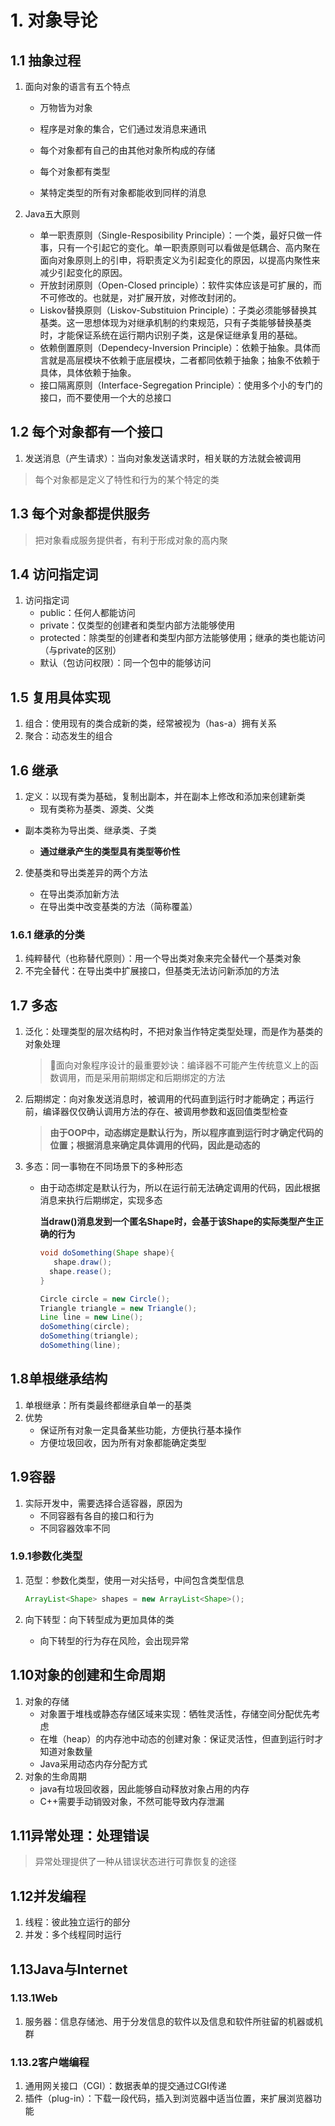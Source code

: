 # 1. 对象导论

## 1.1 抽象过程

1. 面向对象的语言有五个特点

   - 万物皆为对象

   - 程序是对象的集合，它们通过发消息来通讯

     <!--一盏电灯是一个程序，灯泡、灯座则为对象-->

   - 每个对象都有自己的由其他对象所构成的存储

   - 每个对象都有类型

   - 某特定类型的所有对象都能收到同样的消息

      <!--父类几何体，子类圆形、正方形，子类对象都能收到几何体类型的信息-->
   
2. Java五大原则

   - 单一职责原则（Single-Resposibility Principle）：一个类，最好只做一件事，只有一个引起它的变化。单一职责原则可以看做是低耦合、高内聚在面向对象原则上的引申，将职责定义为引起变化的原因，以提高内聚性来减少引起变化的原因。 
   - 开放封闭原则（Open-Closed principle）：软件实体应该是可扩展的，而不可修改的。也就是，对扩展开放，对修改封闭的。 
   - Liskov替换原则（Liskov-Substituion Principle）：子类必须能够替换其基类。这一思想体现为对继承机制的约束规范，只有子类能够替换基类时，才能保证系统在运行期内识别子类，这是保证继承复用的基础。 
   - 依赖倒置原则（Dependecy-Inversion Principle）：依赖于抽象。具体而言就是高层模块不依赖于底层模块，二者都同依赖于抽象；抽象不依赖于具体，具体依赖于抽象。 
   - 接口隔离原则（Interface-Segregation Principle）：使用多个小的专门的接口，而不要使用一个大的总接口

## 1.2 每个对象都有一个接口

1. 发送消息（产生请求）：当向对象发送请求时，相关联的方法就会被调用

> 每个对象都是定义了特性和行为的某个特定的类

## 1.3 每个对象都提供服务

> 把对象看成服务提供者，有利于形成对象的高内聚

## 1.4 访问指定词

<!--被隐藏的具体实现-->

1. 访问指定词
   - public：任何人都能访问
   - private：仅类型的创建者和类型内部方法能够使用
   - protected：除类型的创建者和类型内部方法能够使用；继承的类也能访问（与private的区别）
   - 默认（包访问权限）：同一个包中的能够访问

## 1.5 复用具体实现

1. 组合：使用现有的类合成新的类，经常被视为（has-a）拥有关系
2. 聚合：动态发生的组合

## 1.6 继承

1. 定义：以现有类为基础，复制出副本，并在副本上修改和添加来创建新类
   - 现有类称为基类、源类、父类
   
- 副本类称为导出类、继承类、子类
  
   - **通过继承产生的类型具有类型等价性**
   
     <!--发给基类对象的消息同时也能发给导出类-->
   
2. 使基类和导出类差异的两个方法

   - 在导出类添加新方法
   - 在导出类中改变基类的方法（简称覆盖）

### 1.6.1 继承的分类

1. 纯粹替代（也称替代原则）：用一个导出类对象来完全替代一个基类对象
2. 不完全替代：在导出类中扩展接口，但基类无法访问新添加的方法



## 1.7 多态

1. 泛化：处理类型的层次结构时，不把对象当作特定类型处理，而是作为基类的对象处理

   <!--比如处理三角形、圆形、矩形，不作为特殊类处理，而是统一看成形状，因为都有绘制、移动等方法-->

   > 面向对象程序设计的最重要妙诀：编译器不可能产生传统意义上的函数调用，而是采用前期绑定和后期绑定的方法

2. 后期绑定：向对象发送消息时，被调用的代码直到运行时才能确定；再运行前，编译器仅仅确认调用方法的存在、被调用参数和返回值类型检查

   > **由于OOP中，动态绑定是默认行为，所以程序直到运行时才确定代码的位置；根据消息来确定具体调用的代码，因此是动态的**

3. 多态：同一事物在不同场景下的多种形态

   - 由于动态绑定是默认行为，所以在运行前无法确定调用的代码，因此根据消息来执行后期绑定，实现多态

     <!--示例代码-->

     **当draw()消息发到一个匿名Shape时，会基于该Shape的实际类型产生正确的行为**

     ```java
     void doSomething(Shape shape){
     	shape.draw();
       shape.rease();
     }
     ```

     ```java
     Circle circle = new Circle();
     Triangle triangle = new Triangle();
     Line line = new Line();
     doSomething(circle);
     doSomething(triangle);
     doSomething(line);
     ```

     

## 1.8单根继承结构

1. 单根继承：所有类最终都继承自单一的基类
2. 优势
   - 保证所有对象一定具备某些功能，方便执行基本操作
   - 方便垃圾回收，因为所有对象都能确定类型

## 1.9容器

1. 实际开发中，需要选择合适容器，原因为
   - 不同容器有各自的接口和行为
   - 不同容器效率不同

### 1.9.1参数化类型

1. 范型：参数化类型，使用一对尖括号，中间包含类型信息

   ```java
   ArrayList<Shape> shapes = new ArrayList<Shape>();
   ```

2. 向下转型：向下转型成为更加具体的类

   - 向下转型的行为存在风险，会出现异常

   <!--比如：Circle是Shape的一个类，但是无法得知某个Object是Shape类还是Circle类-->



## 1.10对象的创建和生命周期

1. 对象的存储
   - 对象置于堆栈或静态存储区域来实现：牺牲灵活性，存储空间分配优先考虑
   - 在堆（heap）的内存池中动态的创建对象：保证灵活性，但直到运行时才知道对象数量
   - Java采用动态内存分配方式
2. 对象的生命周期
   - java有垃圾回收器，因此能够自动释放对象占用的内存
   - C++需要手动销毁对象，不然可能导致内存泄漏



## 1.11异常处理：处理错误

> 异常处理提供了一种从错误状态进行可靠恢复的途径



## 1.12并发编程

1. 线程：彼此独立运行的部分
2. 并发：多个线程同时运行

## 1.13Java与Internet

### 1.13.1Web

1. 服务器：信息存储池、用于分发信息的软件以及信息和软件所驻留的机器或机群

### 1.13.2客户端编程

1. 通用网关接口（CGI）：数据表单的提交通过CGI传递
2. 插件（plug-in）：下载一段代码，插入到浏览器中适当位置，来扩展浏览器功能